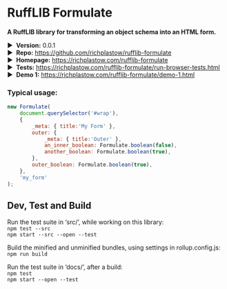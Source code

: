 # RuffLIB Formulate

__A RuffLIB library for transforming an object schema into an HTML form.__

▶&nbsp; __Version:__ 0.0.1  
▶&nbsp; __Repo:__ <https://github.com/richplastow/rufflib-formulate>  
▶&nbsp; __Homepage:__ <https://richplastow.com/rufflib-formulate>  
▶&nbsp; __Tests:__ <https://richplastow.com/rufflib-formulate/run-browser-tests.html>  
▶&nbsp; __Demo 1:__ <https://richplastow.com/rufflib-formulate/demo-1.html>  


### Typical usage:

```js
new Formulate(
    document.querySelector('#wrap'),
    {
        _meta: { title:'My Form' },
        outer: {
            _meta: { title:'Outer' },
            an_inner_boolean: Formulate.boolean(false),
            another_boolean: Formulate.boolean(true),
        },
        outer_boolean: Formulate.boolean(true),
    },
    'my_form'
);
```


## Dev, Test and Build

Run the test suite in ‘src/’, while working on this library:  
`npm test --src`  
`npm start --src --open --test`  

Build the minified and unminified bundles, using settings in rollup.config.js:  
`npm run build`

Run the test suite in ‘docs/’, after a build:  
`npm test`  
`npm start --open --test`  
